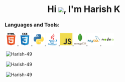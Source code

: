 
<h1 align="center">Hi <img src = "https://raw.githubusercontent.com/MartinHeinz/MartinHeinz/master/wave.gif" width = 40px>, I'm Harish K</h1>

<h3 align="left">Languages and Tools:</h3>
<p align="left"> <a href="https://www.w3.org/html/" target="_blank"> <img src="https://raw.githubusercontent.com/devicons/devicon/master/icons/html5/html5-original-wordmark.svg" alt="html5" width="40" height="40"/> </a><a href="https://www.w3schools.com/css/" target="_blank"> <img src="https://raw.githubusercontent.com/devicons/devicon/master/icons/css3/css3-original-wordmark.svg" alt="css3" width="40" height="40"/> </a><a href="https://www.python.org" target="_blank"> <img src="https://raw.githubusercontent.com/devicons/devicon/master/icons/python/python-original.svg" alt="python" width="40" height="40"/> </a><a href="https://www.java.com" target="_blank"> <img src="https://raw.githubusercontent.com/devicons/devicon/master/icons/java/java-original.svg" alt="java" width="40" height="40"/> </a> <a href="https://developer.mozilla.org/en-US/docs/Web/JavaScript" target="_blank"> <img src="https://raw.githubusercontent.com/devicons/devicon/master/icons/javascript/javascript-original.svg" alt="javascript" width="40" height="40"/> </a> <a href="https://www.mongodb.com/" target="_blank"> <img src="https://raw.githubusercontent.com/devicons/devicon/master/icons/mongodb/mongodb-original-wordmark.svg" alt="mongodb" width="40" height="40"/> </a> <a href="https://www.mysql.com/" target="_blank"> <img src="https://raw.githubusercontent.com/devicons/devicon/master/icons/mysql/mysql-original-wordmark.svg" alt="mysql" width="40" height="40"/> </a> <a href="https://nodejs.org" target="_blank"> <img src="https://raw.githubusercontent.com/devicons/devicon/master/icons/nodejs/nodejs-original-wordmark.svg" alt="nodejs" width="40" height="40"/> </a></p>

<p>&nbsp;<img align="center" src="https://github-readme-stats.vercel.app/api/top-langs?username=Harish-49&show_icons=true&locale=en&layout=compact&theme=dark" alt="Harish-49" /></p>

<p>&nbsp;<img align="center" src="https://github-readme-stats.vercel.app/api?username=Harish-49&show_icons=true&locale=en&theme=dark" alt="Harish-49" /></p>

<p>&nbsp;<img align="center" src="https://github-readme-streak-stats.herokuapp.com/?user=Harish-49&theme=dark" alt="Harish-49" /></p>
